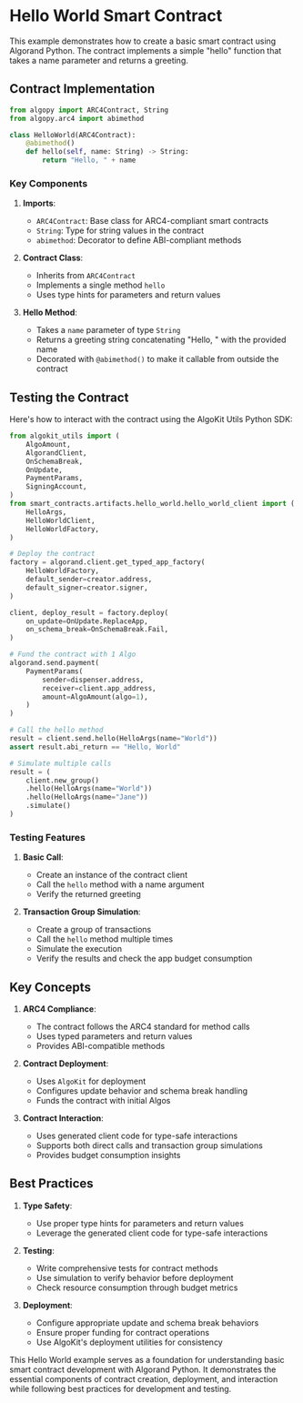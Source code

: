 # Hello World Smart Contract

This example demonstrates how to create a basic smart contract using Algorand Python. The contract implements a simple "hello" function that takes a name parameter and returns a greeting.

## Contract Implementation

```python
from algopy import ARC4Contract, String
from algopy.arc4 import abimethod

class HelloWorld(ARC4Contract):
    @abimethod()
    def hello(self, name: String) -> String:
        return "Hello, " + name
```

### Key Components

1. **Imports**:
   - `ARC4Contract`: Base class for ARC4-compliant smart contracts
   - `String`: Type for string values in the contract
   - `abimethod`: Decorator to define ABI-compliant methods

2. **Contract Class**:
   - Inherits from `ARC4Contract`
   - Implements a single method `hello`
   - Uses type hints for parameters and return values

3. **Hello Method**:
   - Takes a `name` parameter of type `String`
   - Returns a greeting string concatenating "Hello, " with the provided name
   - Decorated with `@abimethod()` to make it callable from outside the contract

## Testing the Contract

Here's how to interact with the contract using the AlgoKit Utils Python SDK:

```python
from algokit_utils import (
    AlgoAmount,
    AlgorandClient,
    OnSchemaBreak,
    OnUpdate,
    PaymentParams,
    SigningAccount,
)
from smart_contracts.artifacts.hello_world.hello_world_client import (
    HelloArgs,
    HelloWorldClient,
    HelloWorldFactory,
)

# Deploy the contract
factory = algorand.client.get_typed_app_factory(
    HelloWorldFactory,
    default_sender=creator.address,
    default_signer=creator.signer,
)

client, deploy_result = factory.deploy(
    on_update=OnUpdate.ReplaceApp,
    on_schema_break=OnSchemaBreak.Fail,
)

# Fund the contract with 1 Algo
algorand.send.payment(
    PaymentParams(
        sender=dispenser.address,
        receiver=client.app_address,
        amount=AlgoAmount(algo=1),
    )
)

# Call the hello method
result = client.send.hello(HelloArgs(name="World"))
assert result.abi_return == "Hello, World"

# Simulate multiple calls
result = (
    client.new_group()
    .hello(HelloArgs(name="World"))
    .hello(HelloArgs(name="Jane"))
    .simulate()
)
```

### Testing Features

1. **Basic Call**:
   - Create an instance of the contract client
   - Call the `hello` method with a name argument
   - Verify the returned greeting

2. **Transaction Group Simulation**:
   - Create a group of transactions
   - Call the `hello` method multiple times
   - Simulate the execution
   - Verify the results and check the app budget consumption

## Key Concepts

1. **ARC4 Compliance**:
   - The contract follows the ARC4 standard for method calls
   - Uses typed parameters and return values
   - Provides ABI-compatible methods

2. **Contract Deployment**:
   - Uses `AlgoKit` for deployment
   - Configures update behavior and schema break handling
   - Funds the contract with initial Algos

3. **Contract Interaction**:
   - Uses generated client code for type-safe interactions
   - Supports both direct calls and transaction group simulations
   - Provides budget consumption insights

## Best Practices

1. **Type Safety**:
   - Use proper type hints for parameters and return values
   - Leverage the generated client code for type-safe interactions

2. **Testing**:
   - Write comprehensive tests for contract methods
   - Use simulation to verify behavior before deployment
   - Check resource consumption through budget metrics

3. **Deployment**:
   - Configure appropriate update and schema break behaviors
   - Ensure proper funding for contract operations
   - Use AlgoKit's deployment utilities for consistency

This Hello World example serves as a foundation for understanding basic smart contract development with Algorand Python. It demonstrates the essential components of contract creation, deployment, and interaction while following best practices for development and testing.
